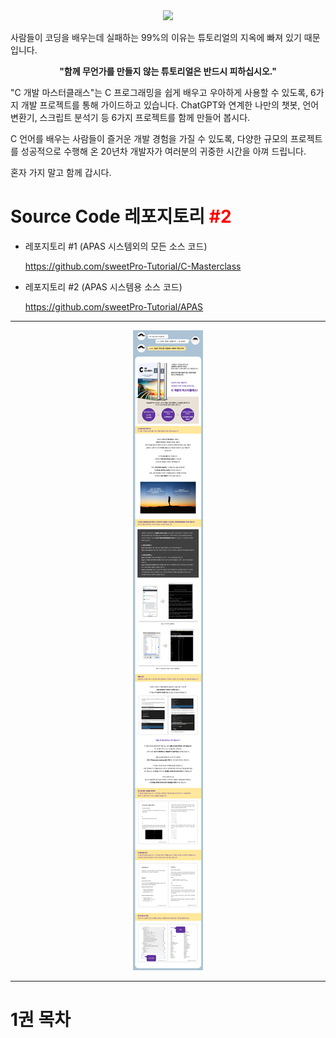 <div align=center>
	<img src="https://capsule-render.vercel.app/api?type=waving&color=auto&height=200&section=header&text=C%20%EA%B0%9C%EB%B0%9C%20%EB%A7%88%EC%8A%A4%ED%84%B0%ED%81%B4%EB%9E%98%EC%8A%A4&fontSize=90" />	
</div>


사람들이 코딩을 배우는데 실패하는 99%의 이유는 튜토리얼의 지옥에 빠져 있기 때문입니다. 

<div align=center>
	<b>"함께 무언가를 만들지 않는 튜토리얼은 반드시 피하십시오."</b><br>
</div>

"C 개발 마스터클래스"는 C 프로그래밍을 쉽게 배우고 우아하게 사용할 수 있도록, 
6가지 개발 프로젝트를 통해 가이드하고 있습니다.
ChatGPT와 연계한 나만의 챗봇, 언어 변환기, 스크립트 분석기 등 6가지 프로젝트를 함께 만들어 봅시다. 

C 언어를 배우는 사람들이 즐거운 개발 경험을 가질 수 있도록, 
다양한 규모의 프로젝트를 성공적으로 수행해 온 20년차 개발자가 여러분의 귀중한 시간을 아껴 드립니다.

혼자 가지 말고 함께 갑시다.


# Source Code 레포지토리 <span style="color:red">#2</span>

+ 레포지토리 #1 (APAS 시스템외의 모든 소스 코드)
  
  https://github.com/sweetPro-Tutorial/C-Masterclass
  
+ 레포지토리 #2 (APAS 시스템용 소스 코드)
  
  https://github.com/sweetPro-Tutorial/APAS

---

<div align=center>
	<img src="https://github.com/sweetPro-Tutorial/sweetPro-Tutorial/blob/main/book_description-754.jpg" />	
</div>

---

# 1권 목차 






